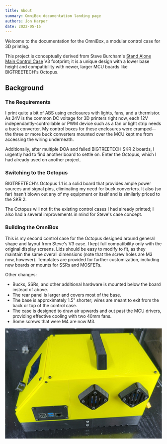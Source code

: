 ```yaml
---
title: About
summary: OmniBox documentation landing page
authors: Jon Harper
date: 2022-05-15
---
```


Welcome to the documentation for the OmniBox, a modular control case for 3D printing.

This project is conceptually derived from Steve Burcham's [Stand Alone Main Control Case](https://www.thingiverse.com/thing:3999751) V3 footprint; it is a unique design with a lower base height and compatibility with newer, larger MCU boards like BIGTREETECH's Octopus.

## Background

### The Requirements

I print quite a bit of ABS using enclosures with lights, fans, and a thermistor. As 24V is the common DC voltage for 3D printers right now, each 12V independantly-controllable or PWM device such as a fan or light strip needs a buck converter. My control boxes for these enclosures were cramped—the three or more buck converters mounted over the MCU kept me from accessing the wiring underneath.

Additionally, after multiple DOA and failed BIGTREETECH SKR 2 boards, I urgently had to find another board to settle on. Enter the Octopus, which I had already used on another project.

### Switching to the Octopus

BIGTREETECH's Octopus 1.1 is a solid board that provides ample power sources and signal pins, eliminating my need for buck converters. It also (so far) hasn't blown out any of my equipment or itself and is similarly priced to the SKR 2.

The Octopus will not fit the existing control cases I had already printed; I also had a several improvements in mind for Steve's case concept.

### Building the OmniBox

This is my second control case for the Octopus designed around general shape and layout from Steve's V3 case. I kept full compatibility only with the original display screens. Lids should be easy to modify to fit, as they maintain the same overall dimensions (note that the screw holes are M3 now, however). Templates are provided for further customization, including new boards or mounts for SSRs and MOSFETs.

Other changes:

- Bucks, SSRs, and other additional hardware is mounted below the board instead of above.
- The rear panel is larger and covers most of the base.
- The base is approximately 1.5" shorter; wires are meant to exit from the back or top of the control case.
- The case is designed to draw air upwards and out past the MCU drivers, providing effective cooling with two 40mm fans.
- Some screws that were M4 are now M3.

![right side view](img/gallery/view_right.jpg)